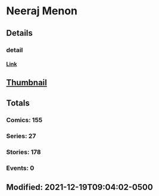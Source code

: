 # Neeraj  Menon 
## Details
### detail
#### [Link](http://marvel.com/comics/creators/13675/neeraj_menon?utm_campaign=apiRef&utm_source=225578a89fc76f3d20fbffda5d17a88d)
## [Thumbnail](http://i.annihil.us/u/prod/marvel/i/mg/b/40/image_not_available.jpg)
## Totals
### Comics: 155
### Series: 27
### Stories: 178
### Events: 0
## Modified: 2021-12-19T09:04:02-0500